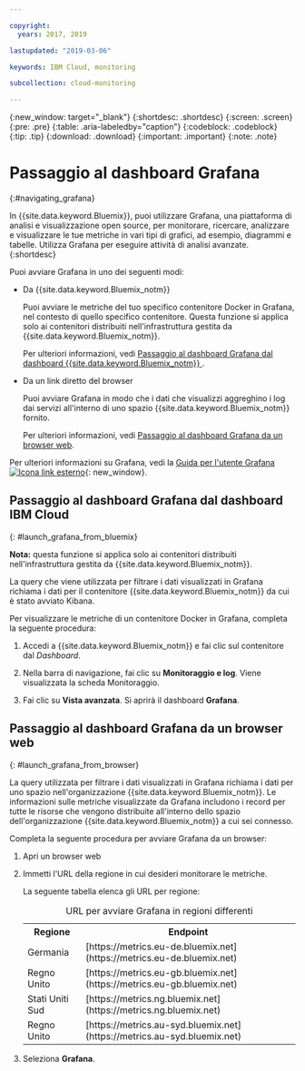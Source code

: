 ```yaml
---

copyright:
  years: 2017, 2019

lastupdated: "2019-03-06"

keywords: IBM Cloud, monitoring

subcollection: cloud-monitoring

---
```


{:new_window: target="_blank"}
{:shortdesc: .shortdesc}
{:screen: .screen}
{:pre: .pre}
{:table: .aria-labeledby="caption"}
{:codeblock: .codeblock}
{:tip: .tip}
{:download: .download}
{:important: .important}
{:note: .note}


# Passaggio al dashboard Grafana
{:#navigating_grafana}

In {{site.data.keyword.Bluemix}}, puoi utilizzare Grafana, una piattaforma di analisi e visualizzazione open source, per monitorare, ricercare, analizzare e visualizzare le tue metriche in vari tipi di grafici, ad esempio, diagrammi e tabelle. Utilizza Grafana per eseguire attività di analisi avanzate.
{:shortdesc}

Puoi avviare Grafana in uno dei seguenti modi:

* Da {{site.data.keyword.Bluemix_notm}}

    Puoi avviare le metriche del tuo specifico contenitore Docker in Grafana, nel contesto di quello specifico contenitore. Questa funzione si applica solo ai contenitori distribuiti nell'infrastruttura gestita da {{site.data.keyword.Bluemix_notm}}. 
    
    Per ulteriori informazioni, vedi [Passaggio al dashboard Grafana dal dashboard {{site.data.keyword.Bluemix_notm}}
    ](/docs/services/cloud-monitoring/grafana/navigating_grafana.html#launch_grafana_from_bluemix).

* Da un link diretto del browser

    Puoi avviare Grafana in modo che i dati che visualizzi aggreghino i log dai servizi all'interno di uno spazio {{site.data.keyword.Bluemix_notm}} fornito.
    
    Per ulteriori informazioni, vedi [Passaggio al dashboard Grafana da un browser web](/docs/services/cloud-monitoring/grafana/navigating_grafana.html#launch_grafana_from_browser).
    
Per ulteriori informazioni su Grafana, vedi la [Guida per l'utente Grafana ![Icona link esterno](../../../icons/launch-glyph.svg "Icona link esterno")](http://docs.grafana.org/guides/getting_started/){: new_window}.


##  Passaggio al dashboard Grafana dal dashboard IBM Cloud
{: #launch_grafana_from_bluemix}

**Nota:** questa funzione si applica solo ai contenitori distribuiti nell'infrastruttura gestita da {{site.data.keyword.Bluemix_notm}}. 

La query che viene utilizzata per filtrare i dati visualizzati in Grafana richiama i dati per il contenitore {{site.data.keyword.Bluemix_notm}} da cui è stato avviato Kibana. 

Per visualizzare le metriche di un contenitore Docker in Grafana, completa la seguente procedura:

1. Accedi a {{site.data.keyword.Bluemix_notm}} e fai clic sul contenitore dal *Dashboard*. 
    
2. Nella barra di navigazione, fai clic su **Monitoraggio e log**. Viene visualizzata la scheda Monitoraggio. 
    
3. Fai clic su **Vista avanzata**. Si aprirà il dashboard **Grafana**.


##  Passaggio al dashboard Grafana da un browser web
{: #launch_grafana_from_browser}

La query utilizzata per filtrare i dati visualizzati in Grafana richiama i dati per uno spazio nell'organizzazione {{site.data.keyword.Bluemix_notm}}. Le informazioni sulle metriche visualizzate da Grafana includono i record per tutte le risorse che vengono distribuite all'interno dello spazio dell'organizzazione {{site.data.keyword.Bluemix_notm}} a cui sei connesso.

Completa la seguente procedura per avviare Grafana da un browser:

1. Apri un browser web 
2. Immetti l'URL della regione in cui desideri monitorare le metriche. 

    La seguente tabella elenca gli URL per regione:
	<table>
      <caption>URL per avviare Grafana in regioni differenti</caption>
      <tr>
        <th>Regione</th>
	    <th>Endpoint</th>
      </tr>
      <tr>
        <td>Germania</td>
	    <td>[https://metrics.eu-de.bluemix.net](https://metrics.eu-de.bluemix.net)</td>
      </tr>
      <tr>
        <td>Regno Unito</td>
	    <td>[https://metrics.eu-gb.bluemix.net](https://metrics.eu-gb.bluemix.net)</td>
      </tr>
      <tr>
        <td>Stati Uniti Sud</td>
    	<td>[https://metrics.ng.bluemix.net](https://metrics.ng.bluemix.net)</td>
      </tr>
      <tr>
        <td>Regno Unito</td>
	    <td>[https://metrics.au-syd.bluemix.net](https://metrics.au-syd.bluemix.net)</td>
      </tr>
      
    </table>
	
2. Seleziona **Grafana**.
     

